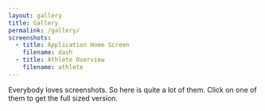 ```yaml
---
layout: gallery
title: Gallery
permalink: /gallery/
screenshots:
  - title: Application Home Screen
    filename: dash
  - title: Athlete Overview
    filename: athlete
---
```


Everybody loves screenshots. So here is quite a lot of them. Click on one of
them to get the full sized version.
